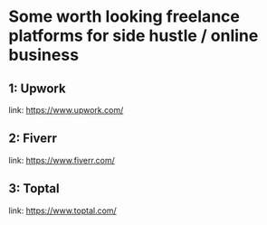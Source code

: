 # Some worth looking freelance platforms for side hustle / online business

## 1: Upwork
link: https://www.upwork.com/

## 2: Fiverr
link: https://www.fiverr.com/

## 3: Toptal
link: https://www.toptal.com/